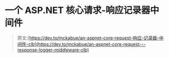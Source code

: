 # 一个 ASP.NET 核心请求-响应记录器中间件

> 原文:[https://dev.to/mckabue/an-aspnet-core-request-响应-记录器-中间件-clb](https://dev.to/mckabue/an-aspnet-core-request---response-logger-middleware-clb)